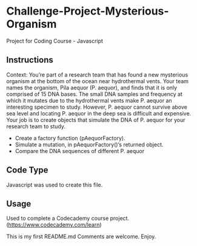 Challenge-Project-Mysterious-Organism
=====================================
Project for Coding Course - Javascript

## Instructions
Context: You’re part of a research team that has found a new mysterious organism at the bottom of the ocean near hydrothermal vents. Your team names the organism, Pila aequor (P. aequor), and finds that it is only comprised of 15 DNA bases. The small DNA samples and frequency at which it mutates due to the hydrothermal vents make P. aequor an interesting specimen to study. However, P. aequor cannot survive above sea level and locating P. aequor in the deep sea is difficult and expensive. Your job is to create objects that simulate the DNA of P. aequor for your research team to study.

* Create a factory function (pAequorFactory).
* Simulate a mutation, in pAequorFactory()‘s returned object.
* Compare the DNA sequences of different P. aequor

## Code Type 

Javascript was used to create this file. 

## Usage

Used to complete a Codecademy course project.  (https://www.codecademy.com/learn)

This is my first README.md Comments are welcome. Enjoy. 
